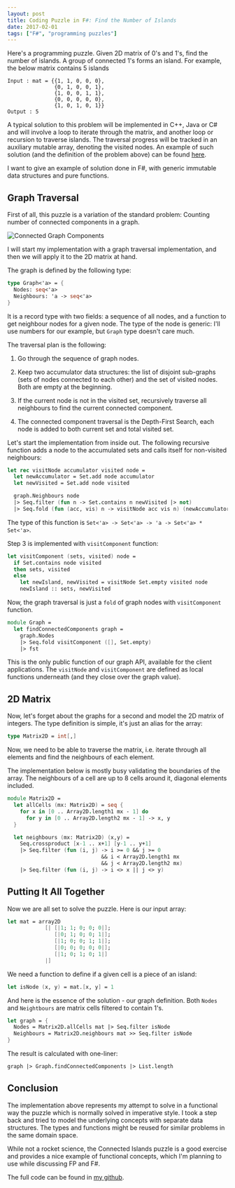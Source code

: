 ```yaml
---
layout: post
title: Coding Puzzle in F#: Find the Number of Islands
date: 2017-02-01
tags: ["F#", "programming puzzles"]
---
```


Here's a programming puzzle. Given 2D matrix of 0's and 1's, find the number of islands. 
A group of connected 1's forms an island. For example, the below matrix contains 5 islands

```
Input : mat = {{1, 1, 0, 0, 0},
               {0, 1, 0, 0, 1},
               {1, 0, 0, 1, 1},
               {0, 0, 0, 0, 0},
               {1, 0, 1, 0, 1}}
Output : 5
```

A typical solution to this problem will be implemented in C++, Java or C# and will involve
a loop to iterate through the matrix, and another loop or recursion to traverse islands.
The traversal progress will be tracked in an auxiliary mutable array, denoting the visited
nodes. An example of such solution (and the definition of the problem above) can be
found [here](http://www.geeksforgeeks.org/find-number-of-islands/).

I want to give an example of solution done in F#, with generic immutable data structures
and pure functions.

Graph Traversal
---------------

First of all, this puzzle is a variation of the standard problem: Counting number of 
connected components in a graph.

![Connected Graph Components](/islands.png)

I will start my implementation with a graph traversal implementation, and then we
will apply it to the 2D matrix at hand.

The graph is defined by the following type:

``` fs
type Graph<'a> = {
  Nodes: seq<'a>
  Neighbours: 'a -> seq<'a>
}
```

It is a record type with two fields: a sequence of all nodes, and a function to
get neighbour nodes for a given node. The type of the node is generic: I'll use
numbers for our example, but `Graph` type doesn't care much.

The traversal plan is the following:

1. Go through the sequence of graph nodes.

2. Keep two accumulator data structures: the list of disjoint sub-graphs 
(sets of nodes connected to each other) and the set of visited nodes. 
Both are empty at the beginning.

3. If the current node is not in the visited set, recursively traverse all
neighbours to find the current connected component.

4. The connected component traversal is the Depth-First Search, each node
is added to both current set and total visited set.

Let's start the implementation from inside out. The following recursive function
adds a node to the accumulated sets and calls itself for non-visited neighbours:

``` fs
let rec visitNode accumulator visited node =
  let newAccumulator = Set.add node accumulator
  let newVisited = Set.add node visited

  graph.Neighbours node
  |> Seq.filter (fun n -> Set.contains n newVisited |> not)
  |> Seq.fold (fun (acc, vis) n -> visitNode acc vis n) (newAccumulator, newVisited)
```

The type of this function is `Set<'a> -> Set<'a> -> 'a -> Set<'a> * Set<'a>`.

Step 3 is implemented with `visitComponent` function:

``` fs
let visitComponent (sets, visited) node =
  if Set.contains node visited 
  then sets, visited
  else
    let newIsland, newVisited = visitNode Set.empty visited node
    newIsland :: sets, newVisited
```

Now, the graph traversal is just a `fold` of graph nodes with `visitComponent` function.

``` fs
module Graph =
  let findConnectedComponents graph = 
    graph.Nodes
    |> Seq.fold visitComponent ([], Set.empty)
    |> fst
```

This is the only public function of our graph API, available for the client 
applications. The `visitNode` and `visitComponent` are defined as local functions
underneath (and they close over the graph value).

2D Matrix
---------

Now, let's forget about the graphs for a second and model the 2D matrix of integers.
The type definition is simple, it's just an alias for the array:

``` fs
type Matrix2D = int[,]
```

Now, we need to be able to traverse the matrix, i.e. iterate through all elements and
find the neighbours of each element. 

The implementation below is mostly busy validating the boundaries of the array. The
neighbours of a cell are up to 8 cells around it, diagonal elements included.

``` fs
module Matrix2D =
  let allCells (mx: Matrix2D) = seq {
    for x in [0 .. Array2D.length1 mx - 1] do
      for y in [0 .. Array2D.length2 mx - 1] -> x, y
  }

  let neighbours (mx: Matrix2D) (x,y) =
    Seq.crossproduct [x-1 .. x+1] [y-1 .. y+1]
    |> Seq.filter (fun (i, j) -> i >= 0 && j >= 0 
                              && i < Array2D.length1 mx 
                              && j < Array2D.length2 mx)
    |> Seq.filter (fun (i, j) -> i <> x || j <> y)
```

Putting It All Together
-----------------------

Now we are all set to solve the puzzle. Here is our input array:

``` fs
let mat = array2D
            [| [|1; 1; 0; 0; 0|];
               [|0; 1; 0; 0; 1|];
               [|1; 0; 0; 1; 1|];
               [|0; 0; 0; 0; 0|];
               [|1; 0; 1; 0; 1|]
            |]
```

We need a function to define if a given cell is a piece of an island:

``` fs
let isNode (x, y) = mat.[x, y] = 1
```

And here is the essence of the solution - our graph definition. Both `Nodes`
and `Neightbours` are matrix cells filtered to contain 1's. 

``` fs
let graph = {
  Nodes = Matrix2D.allCells mat |> Seq.filter isNode
  Neighbours = Matrix2D.neighbours mat >> Seq.filter isNode
}
```

The result is calculated with one-liner:

``` fs
graph |> Graph.findConnectedComponents |> List.length
```

Conclusion
----------

The implementation above represents my attempt to solve in a functional way
the puzzle which is normally solved in imperative style. I took a step
back and tried to model the underlying concepts with separate data structures.
The types and functions might be reused for similar problems in the same
domain space.

While not a rocket science, the Connected Islands puzzle is a good exercise
and provides a nice example of functional concepts, which I'm planning to
use while discussing FP and F#.

The full code can be found in [my github](https://github.com/mikhailshilkov/mikhailio-samples/blob/master/ConnectedIslands.fs).